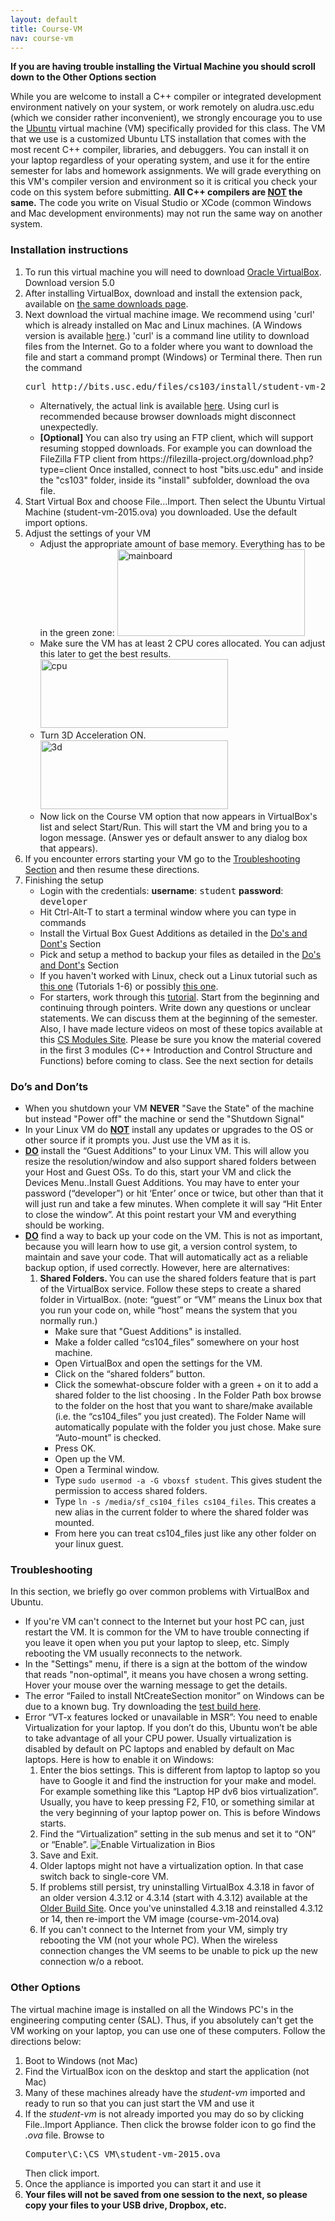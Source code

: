 ```yaml
---
layout: default
title: Course-VM
nav: course-vm
---
```


**If you are having trouble installing the Virtual Machine you should scroll down to the Other Options section**


While you are welcome to install a C++ compiler or integrated development environment natively on your system, or work remotely on aludra.usc.edu (which we consider rather inconvenient), we strongly encourage you to use the <a href="http://www.ubuntu.com">Ubuntu</a> virtual machine (VM) specifically provided for this class. The VM that we use is a customized Ubuntu LTS installation that comes with the most recent C++ compiler, libraries, and debuggers. You can install it on your laptop regardless of your operating system, and use it for the entire semester for labs and homework assignments. We will grade everything on this VM's compiler version and environment so it is critical you check your code on this system before submitting. <strong>All C++ compilers are <span style="text-decoration: underline">NOT</span> the same.</strong> The code you write on Visual Studio or XCode (common Windows and Mac development environments) may not run the same way on another system.

<h3>Installation instructions</h3>
<ol>
	<li>To run this virtual machine you will need to download <a href="https://www.virtualbox.org/wiki/Downloads">Oracle VirtualBox</a>. Download version 5.0</li>
	<li>After installing VirtualBox, download and install the extension pack, available on <a href="https://www.virtualbox.org/wiki/Downloads">the same downloads page</a>.</li>
	<li>Next download the virtual machine image. We recommend using 'curl' which is already installed on Mac and Linux machines. (A Windows version is available <a href="http://www.confusedbycode.com/curl/">here</a>.) 'curl' is a command line utility to download files from the Internet. Go to a folder where you want to download the file and start a command prompt (Windows) or Terminal there. Then run the command
<pre>curl http://bits.usc.edu/files/cs103/install/student-vm-2015.ova -o student-vm-2015.ova</pre>
<ul>
	<li>Alternatively, the actual link is available <a href="http://bits.usc.edu/files/cs103/install/student-vm-2015.ova">here</a>. Using curl is recommended because browser downloads might disconnect unexpectedly.</li>
	<li><b>[Optional]</b> You can also try using an FTP client, which will support resuming stopped downloads. For example you can download the FileZilla FTP client from
https://filezilla-project.org/download.php?type=client
Once installed, connect to host "bits.usc.edu" and inside the "cs103" folder, inside its "install" subfolder, download the ova file.</li>
</ul>
</li>
	<li>Start Virtual Box and choose File...Import. Then select the Ubuntu Virtual Machine (student-vm-2015.ova) you downloaded. Use the default import options.</li>
	<li>Adjust the settings of your VM
<ul>
	<li>Adjust the appropriate amount of base memory. Everything has to be in the green zone:
<img class="alignnone size-medium wp-image-1551" src="http://bits.usc.edu/cs104/wp-content/uploads/sites/12/2014/12/mainboard-300x139.png" alt="mainboard" width="300" height="139" /></li>
	<li>Make sure the VM has at least 2 CPU cores allocated. You can adjust this later to get the best results.
<img class="alignnone size-medium wp-image-1550" src="http://bits.usc.edu/cs104/wp-content/uploads/sites/12/2014/12/cpu-300x110.png" alt="cpu" width="300" height="110" /></li>
	<li>Turn 3D Acceleration ON.
<img class="alignnone size-medium wp-image-1549" src="http://bits.usc.edu/cs104/wp-content/uploads/sites/12/2014/12/3d-300x110.png" alt="3d" width="300" height="110" /></li>
	<li>Now lick on the Course VM option that now appears in VirtualBox's list and select Start/Run. This will start the VM and bring you to a logon message. (Answer yes or default answer to any dialog box that appears).</li>
</ul>
</li>
	<li>If you encounter errors starting your VM go to the <a href="#Troubleshooting">Troubleshooting Section</a> and then resume these directions.</li>
	<li>Finishing the setup
<ul>
	<li>Login with the credentials:
<strong>username</strong>: <tt>student</tt>
<strong>password</strong>: <tt>developer</tt></li>
	<li>Hit Ctrl-Alt-T to start a terminal window where you can type in commands</li>
	<li>Install the Virtual Box Guest Additions as detailed in the <a href="#DosDonts">Do's and Dont's</a> Section</li>
	<li>Pick and setup a method to backup your files as detailed in the <a href="#DosDonts">Do's and Dont's</a> Section</li>
	<li>If you haven't worked with Linux, check out a Linux tutorial such as <a href="http://www.ee.surrey.ac.uk/Teaching/Unix/">this one</a> (Tutorials 1-6) or possibly <a href="http://vic.gedris.org/Manual-ShellIntro/1.2/ShellIntro.pdf">this one</a>.</li>
	<li>For starters, work through this <a href="http://cplusplus.com/doc/tutorial/">tutorial</a>. Start from the beginning and continuing through pointers. Write down any questions or unclear statements. We can discuss them at the beginning of the semester. Also, I have made lecture videos on most of these topics available at this <a href="http://ee.usc.edu/~redekopp/csmodules.html">CS Modules Site</a>. Please be sure you know the material covered in the first 3 modules (C++ Introduction and Control Structure and Functions) before coming to class. See the next section for details</li>
</ul>
</li>
</ol>
<h3 id="toc_1a"><a name="DosDonts"></a>Do’s and Don’ts</h3>
<ul>
	<li>When you shutdown your VM <b>NEVER</b> "Save the State" of the machine but instead "Power off" the machine or send the "Shutdown Signal"</li>
	<li>In your Linux VM do <b><span style="text-decoration: underline">NOT</span></b> install any updates or upgrades to the OS or other source if it prompts you. Just use the VM as it is.</li>
	<li><b><span style="text-decoration: underline">DO</span></b> install the “Guest Additions” to your Linux VM. This will allow you resize the resolution/window and also support shared folders between your Host and Guest OSs. To do this, start your VM and click the Devices Menu..Install Guest Additions. You may have to enter your password (“developer”) or hit ‘Enter’ once or twice, but other than that it will just run and take a few minutes. When complete it will say “Hit Enter to close the window”. At this point restart your VM and everything should be working.</li>
	<li><b><span style="text-decoration: underline">DO</span></b> find a way to back up your code on the VM. This is not as important, because you will learn how to use git, a version control system, to maintain and save your code. That will automatically act as a reliable backup option, if used correctly. However, here are alternatives:
<ol>
</li>
	<li><strong>Shared Folders. </strong>You can use the shared folders feature that is part of the VirtualBox service. Follow these steps to create a shared folder in VirtualBox. (note: “guest” or “VM” means the Linux box that you run your code on, while “host” means the system that you normally run.)
<ul>
	<li>Make sure that "Guest Additions" is installed.</li>
	<li>Make a folder called “cs104_files” somewhere on your host machine.</li>
	<li>Open VirtualBox and open the settings for the VM.</li>
	<li>Click on the “shared folders” button.</li>
	<li>Click the somewhat-obscure folder with a green + on it to add a shared folder to the list choosing . In the Folder Path box browse to the folder on the host that you want to share/make available (i.e. the “cs104_files” you just created). The Folder Name will automatically populate with the folder you just chose. Make sure “Auto-mount” is checked.</li>
	<li>Press OK.</li>
	<li>Open up the VM.</li>
	<li>Open a Terminal window.</li>
	<li>Type <code>sudo usermod -a -G vboxsf student</code>. This gives student the permission to access shared folders.</li>
	<li>Type <code>ln -s /media/sf_cs104_files cs104_files</code>. This creates a new alias in the current folder to where the shared folder was mounted.</li>
	<li>From here you can treat cs104_files just like any other folder on your linux guest.</li>
</ul>
</li>
</ol>
</li>
</ul>
<h3 id="toc_2"><a name="Troubleshooting"></a>Troubleshooting</h3>
In this section, we briefly go over common problems with VirtualBox and Ubuntu.
<ul>
	<li>If you're VM can't connect to the Internet but your host PC can, just restart the VM.  It is common for the VM to have trouble connecting if you leave it open when you put your laptop to sleep, etc.  Simply rebooting the VM usually reconnects to the network.
	<li>In the "Settings" menu, if there is a sign at the bottom of the window that reads "non-optimal", it means you have chosen a wrong setting. Hover your mouse over the warning message to get the details.</li>
	<li>The error “Failed to install NtCreateSection monitor” on Windows can be due to a known bug. Try downloading the <a href="https://forums.virtualbox.org/viewtopic.php?f=6&amp;t=62615">test build here</a>.</li>
	<li>Error “VT-x features locked or unavailable in MSR”: You need to enable Virtualization for your laptop. If you don’t do this, Ubuntu won’t be able to take advantage of all your CPU power. Usually virtualization is disabled by default on PC laptops and enabled by default on Mac laptops. Here is how to enable it on Windows:
<ol>
	<li>Enter the bios settings. This is different from laptop to laptop so you have to Google it and find the instruction for your make and model. For example something like this “Laptop HP dv6 bios virtualization”. Usually, you have to keep pressing F2, F10, or something similar at the very beginning of your laptop power on. This is before Windows starts.</li>
	<li>Find the “Virtualization” setting in the sub menus and set it to “ON” or “Enable”.
<img title="Enable Virtualization in Bios" src="http://www-scf.usc.edu/~csci104/20142/installation/bios.png" alt="Enable Virtualization in Bios" /></li>
	<li>Save and Exit.</li>
	<li>Older laptops might not have a virtualization option. In that case switch back to single-core VM.</li>
	<li>If problems still persist, try uninstalling VirtualBox 4.3.18 in favor of an older version 4.3.12 or 4.3.14 (start with 4.3.12) available at the <a href="https://www.virtualbox.org/wiki/Download_Old_Builds_4_3">Older Build Site</a>. Once you've uninstalled 4.3.18 and reinstalled 4.3.12 or 14, then re-import the VM image (course-vm-2014.ova)</li>
	<li>If you can't connect to the Internet from your VM, simply try rebooting the VM (not your whole PC). When the wireless connection changes the VM seems to be unable to pick up the new connection w/o a reboot.</li>
</ol>
</li>
</ul>
<h3>Other Options</h3>
The virtual machine image is installed on all the Windows PC's in the engineering computing center (SAL).  Thus, if you absolutely can't get the VM working on your laptop, you can use one of these computers.  Follow the directions below:
<ol>
     <li>Boot to Windows (not Mac)</li>
     <li>Find the VirtualBox icon on the desktop and start the application (not Mac)</li>
     <li>Many of these machines already have the <i>student-vm</i> imported and ready to run so that you can just start the VM and use it </li>
     <li>If the <i>student-vm</i> is not already imported you may do so by clicking File..Import Appliance.  Then click the browse folder icon to go find the <i>.ova</i> file.  Browse to <pre>Computer\C:\CS VM\student-vm-2015.ova</pre> Then click import.</li>
     <li>Once the appliance is imported you can start it and use it</li>
     <li><strong>Your files will not be saved from one session to the next, so please copy your files to your USB drive, Dropbox, etc.</strong></li>
</ol>
